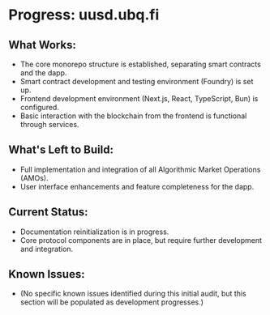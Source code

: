 # Progress: uusd.ubq.fi

## What Works:
- The core monorepo structure is established, separating smart contracts and the dapp.
- Smart contract development and testing environment (Foundry) is set up.
- Frontend development environment (Next.js, React, TypeScript, Bun) is configured.
- Basic interaction with the blockchain from the frontend is functional through services.

## What's Left to Build:
- Full implementation and integration of all Algorithmic Market Operations (AMOs).
- User interface enhancements and feature completeness for the dapp.

## Current Status:
- Documentation reinitialization is in progress.
- Core protocol components are in place, but require further development and integration.

## Known Issues:
- (No specific known issues identified during this initial audit, but this section will be populated as development progresses.)
